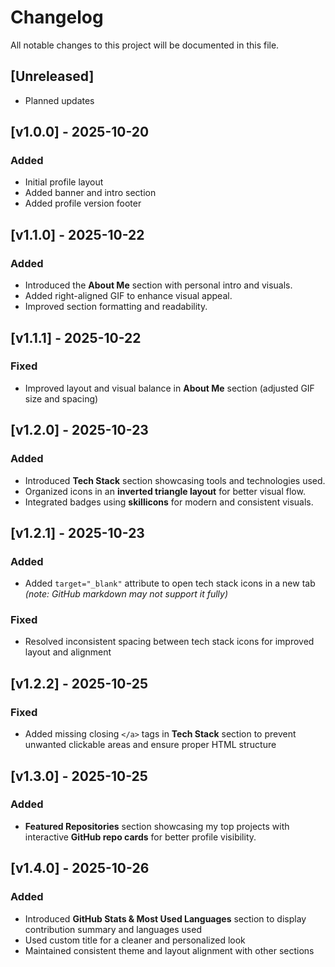 # Changelog

All notable changes to this project will be documented in this file.

## [Unreleased]
- Planned updates

## [v1.0.0] - 2025-10-20

### Added
- Initial profile layout
- Added banner and intro section
- Added profile version footer

## [v1.1.0] - 2025-10-22

### Added
- Introduced the **About Me** section with personal intro and visuals.
- Added right-aligned GIF to enhance visual appeal.
- Improved section formatting and readability.

## [v1.1.1] - 2025-10-22

### Fixed
- Improved layout and visual balance in **About Me** section (adjusted GIF size and spacing) 

## [v1.2.0] - 2025-10-23

### Added
- Introduced **Tech Stack** section showcasing tools and technologies used.
- Organized icons in an **inverted triangle layout** for better visual flow.
- Integrated badges using **skillicons** for modern and consistent visuals.

## [v1.2.1] - 2025-10-23

### Added
- Added `target="_blank"` attribute to open tech stack icons in a new tab *(note: GitHub markdown may not support it fully)*

### Fixed
- Resolved inconsistent spacing between tech stack icons for improved layout and alignment

## [v1.2.2] - 2025-10-25

### Fixed
- Added missing closing `</a>` tags in **Tech Stack** section to prevent unwanted clickable areas and ensure proper HTML structure

## [v1.3.0] - 2025-10-25

### Added
- **Featured Repositories** section showcasing my top projects with interactive **GitHub repo cards** for better profile visibility.

## [v1.4.0] - 2025-10-26

### Added
- Introduced **GitHub Stats & Most Used Languages** section to display contribution summary and languages used
- Used custom title for a cleaner and personalized look
- Maintained consistent theme and layout alignment with other sections